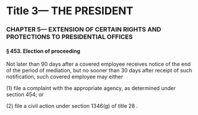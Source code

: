 
# Title 3— THE PRESIDENT
### CHAPTER 5— EXTENSION OF CERTAIN RIGHTS AND PROTECTIONS TO PRESIDENTIAL OFFICES
#### § 453. Election of proceeding

Not later than 90 days after a covered employee receives notice of the end of the period of mediation, but no sooner than 30 days after receipt of such notification, such covered employee may either

(1) file a complaint with the appropriate agency, as determined under section 454; or

(2) file a civil action under section 1346(g) of title 28 .
